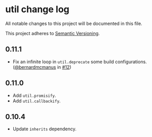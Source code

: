 # util change log

All notable changes to this project will be documented in this file.

This project adheres to [Semantic Versioning](http://semver.org/).

## 0.11.1
* Fix an infinite loop in `util.deprecate` some build configurations. ([@bernardmcmanus](https://github.com/bernardmcmanus) in [#12](https://github.com/defunctzombie/node-util/pull/12))

## 0.11.0
* Add `util.promisify`.
* Add `util.callbackify`.

## 0.10.4
* Update `inherits` dependency.

